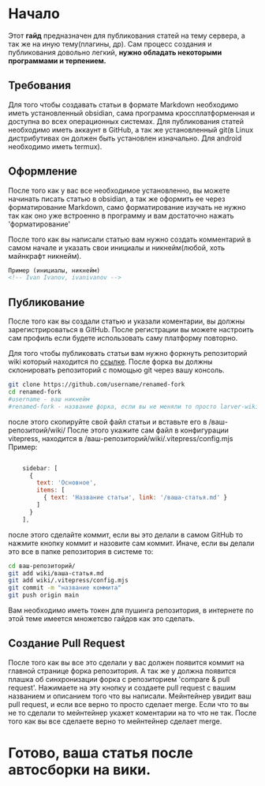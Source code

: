 <!-- Sophron Ragozin, sophragoz -->
# Начало
Этот **гайд** предназначен для публикования статей на тему сервера, а так же на иную тему(плагины, др).
Сам процесс создания и публикования довольно легкий, **нужно обладать некоторыми программами и терпением.**

## Требования
Для того чтобы создавать статьи в формате Markdown необходимо иметь установленный obsidian, сама программа кроссплатформенная и доступна во всех операционных системах.
Для публикования статей необходимо иметь аккаунт в GitHub, а так же установленный git(в Linux дистрибутивах он должен быть установлен изначально. Для android необходимо иметь termux). 
## Оформление
После того как у вас все необходимое установленно, вы можете начинать писать статью в obsidian, а так же оформить ее через форматирование Markdown, само форматирование изучать не нужно так как оно уже встроенно в программу и вам достаточно нажать 'форматирование'

После того как вы написали статью вам нужно создать комментарий в самом начале и указать свои инициалы и никнейм(любой, хоть майнкрафт никнейм).
```md
Пример (инициалы, никнейм)
<!-- Ivan Ivanov, ivanivanov -->
```

## Публикование
После того как вы создали статью и указали коментарии, вы должны зарегистрироваться в GitHub.
После регистрации вы можете настроить сам профиль если будете использовать саму платформу повторно.

Для того чтобы публиковать статьи вам нужно форкнуть репозиторий wiki который находится по [ссылке](https://github.com/sophragoz/larver-wiki). После форка вы должны склонировать репозиторий с помощью git через вашу консоль.
```bash
git clone https://github.com/username/renamed-fork 
cd renamed-fork
#username - ваш никнейм
#renamed-fork - название форка, если вы не меняли то просто larver-wiki
```
после этого скопируйте свой файл статьи и вставьте его в /ваш-репозитоий/wiki/
После этого укажите сам файл в конфигурации vitepress, находится в /ваш-репозиторий/wiki/.vitepress/config.mjs
Пример:
```mjs

    sidebar: [
      {
        text: 'Основное',
        items: [
          { text: 'Название статьи', link: '/ваша-статья.md' }
        ]
      }
    ],
```
после этого сделайте коммит, если вы это делали в самом GitHub то нажмите кнопку коммит и назовите сам коммит.
Иначе, если вы делали это все в папке репозитория в системе то:
```bash
cd ваш-репозиторий/
git add wiki/ваша-статья.md
git add wiki/.vitepress/config.mjs
git commit -m "название коммита"
git push origin main
```
Вам необходимо иметь токен для пушинга репозитория, в интернете по этой теме имеется множетсво гайдов как это сделать.
## Создание Pull Request
После того как вы все это сделали у вас должен появится коммит на главной странице форка репозитория. 
А так же у должна появится плашка об синхронизации форка с репозиторием 'compare & pull request'. Нажимаете на эту кнопку и создаете pull request с вашим названием и описанием того что вы написали.
Мейнтейнер увидит ваш pull request, и если все верно то просто сделает merge. Если что то вы не то сделали то мейнтейнер укажет коментарии на то что не так. После того как вы все сделаете верно то мейнтейнер сделает merge.

# Готово, ваша статья после автосборки на вики.
